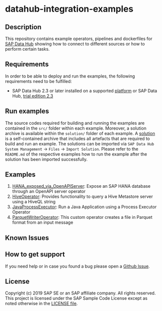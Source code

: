 # datahub-integration-examples

## Description

This repository contains example operators, pipelines and dockerfiles for [SAP Data Hub](https://www.sap.com/products/data-hub.html)  showing how to connect to different sources or how to perform certain tasks.

## Requirements

In order to be able to deploy and run the examples, the following requirements need to be fulfilled:

- SAP Data Hub 2.3 or later installed on a supported [platform](https://support.sap.com/content/dam/launchpad/en_us/pam/pam-essentials/SAP_Data_Hub_2_PAM.pdf) or SAP Data Hub, [trial edition 2.3](https://blogs.sap.com/2018/04/26/sap-data-hub-trial-edition/)

## Run examples

The source codes required for building and running the examples are contained in the `src/` folder within each example. Moreover, a solution archive is available within the `solution/` folder of each example. A [solution](https://blogs.sap.com/2018/12/05/building-sap-data-hub-solutions-aka-vsolutions/) is a self-contained archive that includes all artefacts that are required to build and run an example. The solutions can be imported via `SAP Data Hub System Management` -> `Files` -> `Import Solution`. Please refer to the `README.md` of the respective examples how to run the example after the solution has been imported successfully.

## Examples

1. [HANA_exposed_via_OpenAPIServer](/HANA_exposed_via_OpenAPIServer): Expose an SAP HANA database through an OpenAPI server operator
2. [HiveOperator](/HiveOperator): Provides functionality to query a Hive Metastore server using a HiveQL string 
3. [JavaProcessExecutor](/JavaProcessExecutor): Run a Java Application using a Process Executor Operator
4. [ParquetWriterOperator](/ParquetWriterOperator): This custom operator creates a file in Parquet format from an input message

## Known Issues

## How to get support

If you need help or in case you found a bug please open a [Github Issue](https://github.com/SAP/datahub-integration-examples/issues).

## License

Copyright (c) 2019 SAP SE or an SAP affiliate company. All rights reserved.
This project is licensed under the SAP Sample Code License except as noted otherwise in the [LICENSE file](LICENSE).
